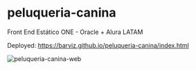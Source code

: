 # peluqueria-canina
Front End Estático ONE - Oracle + Alura LATAM

Deployed: https://barviz.github.io/peluqueria-canina/index.html

![peluqueria-canina-web](https://user-images.githubusercontent.com/96797843/183224790-fb06c2fe-2d96-408d-8243-2cb3c3094e47.png)
